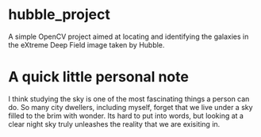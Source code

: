 # hubble_project
A simple OpenCV project aimed at locating and identifying the galaxies in the eXtreme Deep Field image taken by Hubble.

# A quick little personal note
I think studying the sky is one of the most fascinating things a person can do. So many city dwellers, including myself, forget that we live under a sky filled to the brim with wonder. Its hard to put into words, but looking at a clear night sky truly unleashes the reality that we are exisiting in.
